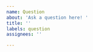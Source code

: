```yaml
---
name: Question
about: 'Ask a question here! '
title: ''
labels: question
assignees: ''

---
```


<!--BELOW this comment, ask your question-->


<!--Any other things I need to know?-->


<!--Now say that you HAVE read the guidelines.md file. (If you haven't, I do recommend that you do)-->
